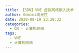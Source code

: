 ```yaml
---
title: 【SDN】VNE 虚拟网络嵌入技术
author: Gemini向光性
date: 2020-08-19 23:28:32
categories: 
  - CN - 计算机网络
tags: 
  - VNE
  - 计算机网络
---
```


<!-- more -->
